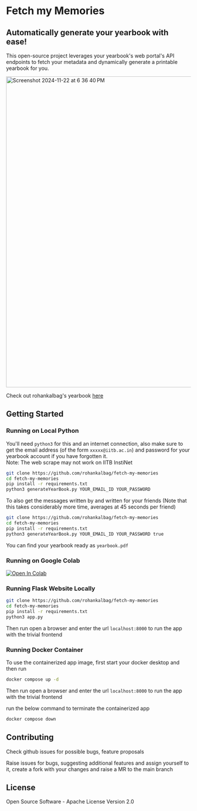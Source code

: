 # Fetch my Memories

## Automatically generate your yearbook with ease!

This open-source project leverages your yearbook's web portal's API endpoints to fetch your metadata and dynamically generate a printable yearbook for you.

<img width="847" alt="Screenshot 2024-11-22 at 6 36 40 PM" src="https://github.com/user-attachments/assets/c57f2fe5-e41d-4223-bcb5-275cf3ebe295">

Check out rohankalbag's yearbook [here](https://github.com/rohankalbag/fetch-my-memories/blob/main/yearbook.pdf)

## Getting Started

### Running on Local Python 

You'll need `python3` for this and an internet connection, also make sure to get the email address (of the form `xxxxx@iitb.ac.in`) and password for your yearbook account if you have forgotten it.    
Note: The web scrape may not work on IITB InstiNet

```bash
git clone https://github.com/rohankalbag/fetch-my-memories
cd fetch-my-memories
pip install -r requirements.txt
python3 generateYearBook.py YOUR_EMAIL_ID YOUR_PASSWORD
```

To also get the messages written by and written for your friends (Note that this takes considerably more time, averages at 45 seconds per friend) 

```bash
git clone https://github.com/rohankalbag/fetch-my-memories
cd fetch-my-memories
pip install -r requirements.txt
python3 generateYearBook.py YOUR_EMAIL_ID YOUR_PASSWORD true
```

You can find your yearbook ready as `yearbook.pdf`

### Running on Google Colab

<a href="https://colab.research.google.com/drive/1CBSxdaOnImaiUhoKPtAaxAJ9Gp1CBzp7?usp=sharing"><img src="https://colab.research.google.com/assets/colab-badge.svg" alt="Open In Colab"/></a>

### Running Flask Website Locally

```bash
git clone https://github.com/rohankalbag/fetch-my-memories
cd fetch-my-memories
pip install -r requirements.txt
python3 app.py
```
Then run open a browser and enter the url `localhost:8000` to run the app with the trivial frontend

### Running Docker Container

To use the containerized app image, first start your docker desktop and then run

```bash
docker compose up -d
```

Then run open a browser and enter the url `localhost:8000` to run the app with the trivial frontend

run the below command to terminate the containerized app

```bash
docker compose down
```

## Contributing

Check github issues for possible bugs, feature proposals

Raise issues for bugs, suggesting additional features and assign yourself to it, create a fork with your changes and raise a MR to the main branch

## License

Open Source Software - Apache License Version 2.0
